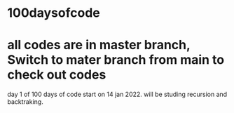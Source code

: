 # 100daysofcode
# all codes are in master branch, Switch to mater branch from main to check out codes
day 1 of 100 days of code start on 14 jan 2022. will be studing recursion and backtraking. 

